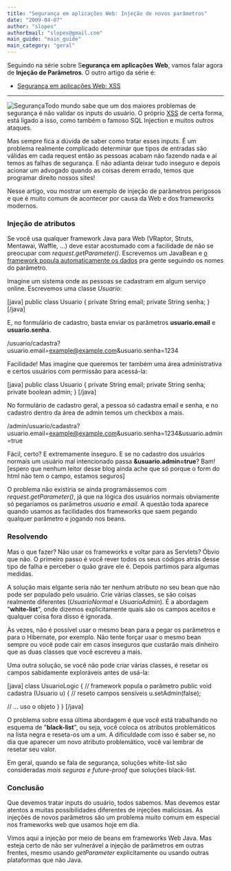 ```yaml
---
title: "Segurança em aplicações Web: Injeção de novos parâmetros"
date: "2009-04-07"
author: "slopes"
authorEmail: "slopes@gmail.com"
main_guide: "main_guide"
main_category: "geral"
---
```


Seguindo na série sobre S**egurança em aplicações Web**, vamos falar agora de **Injeção de Parâmetros**. O outro artigo da série é:

- [Segurança em aplicações Web: XSS](https://blog.caelum.com.br/seguranca-em-aplicacoes-web-xss/)

* * *

![Segurança](https://blog.caelum.com.br/wp-content/uploads/2009/04/security.jpg "Segurança")Todo mundo sabe que um dos maiores problemas de segurança é não validar os inputs do usuário. O próprio [XSS](https://blog.caelum.com.br/seguranca-em-aplicacoes-web-xss/) de certa forma, está ligado a isso, como também o famoso SQL Injection e muitos outros ataques.

Mas sempre fica a dúvida de saber como tratar esses inputs. É um problema realmente complicado determinar que tipos de entradas são válidas em cada request então as pessoas acabam não fazendo nada e aí temos as falhas de segurança. E não adianta deixar tudo inseguro e depois acionar um advogado quando as coisas derem errado, temos que programar direito nossos sites!

Nesse artigo, vou mostrar um exemplo de injeção de parâmetros perigosos e que é muito comum de acontecer por causa da Web e dos frameworks modernos.

### Injeção de atributos

Se você usa qualquer framework Java para Web (VRaptor, Struts, Mentawai, Waffle, ...) deve estar acostumado com a facilidade de não se preocupar com _request.getParameter()_. Escrevemos um JavaBean e [o framework popula automaticamente os dados](http://vraptor.caelum.com.br/documentacao/vraptor3-o-guia-inicial-de-10-minutos/) pra gente seguindo os nomes do parâmetro.

Imagine um sistema onde as pessoas se cadastram em algum serviço online. Escrevemos uma classe _Usuario_:

\[java\] public class Usuario { private String email; private String senha; } \[/java\]

E, no formulário de cadastro, basta enviar os parâmetros **usuario.email** e **usuario.senha**.

/usuario/cadastra?usuario.email=example@example.com&usuario.senha=1234

Facilidade! Mas imagine que queremos ter também uma área administrativa e certos usuários com permissão para acessá-la:

\[java\] public class Usuario { private String email; private String senha; private boolean admin; } \[/java\]

No formulário de cadastro geral, a pessoa só cadastra email e senha, e no cadastro dentro da área de admin temos um checkbox a mais.

/admin/usuario/cadastra?usuario.email=example@example.com&usuario.senha=1234&usuario.admin=true

Fácil, certo? E extremamente inseguro. E se no cadastro dos usuários normais um usuário mal intencionado passa **&usuario.admin=true**? Bam! \[espero que nenhum leitor desse blog ainda ache que só porque o form do html não tem o campo, estamos seguros\]

O problema não existiria se ainda programássemos com _request.getParameter()_, já que na lógica dos usuários normais obviamente só pegaríamos os parâmetros _usuario_ e _email_. A questão toda aparece quando usamos as facilidades dos frameworks que saem pegando qualquer parâmetro e jogando nos beans.

### Resolvendo

Mas o que fazer? Não usar os frameworks e voltar para as Servlets? Óbvio que não. O primeiro passo é você rever todos os seus códigos atrás desse tipo de falha e perceber o quão grave ele é. Depois partimos para algumas medidas.

A solução mais elgante seria não ter nenhum atributo no seu bean que não pode ser populado pelo usuário. Crie várias classes, se são coisas realmente diferentes (_UsuarioNormal_ e _UsuarioAdmin_). É a abordagem "**white-list**", onde dizemos explicitamente quais são os campos aceitos e qualquer coisa fora disso é ignorada.

Às vezes, não é possível usar o mesmo bean para a pegar os parâmetros e para o Hibernate, por exemplo. Não tente forçar usar o mesmo bean sempre ou você pode cair em casos inseguros que custarão mais dinheiro que as duas classes que você escreveu a mais.

Uma outra solução, se você não pode criar várias classes, é resetar os campos sabidamente exploráveis antes de usá-la:

\[java\] class UsuarioLogic { // framework popula o parâmetro public void cadastra (Usuario u) { // reseto campos sensíveis u.setAdmin(false);

// ... uso o objeto } } \[/java\]

O problema sobre essa última abordagem é que você está trabalhando no esquema de "**black-list**", ou seja, você coloca os atributos problemáticos na lista negra e reseta-os um a um. A dificuldade com isso é saber se, no dia que aparecer um novo atributo problemático, você vai lembrar de resetar seu valor.

Em geral, quando se fala de segurança, soluções white-list são consideradas _mais seguras e future-proof_ que soluções black-list.

### Conclusão

Que devemos tratar inputs do usuário, todos sabemos. Mas devemos estar atentos a muitas possibilidades diferentes de injeções maliciosas. As injeções de novos parâmetros são um problema muito comum em especial nos frameworks web que usamos hoje em dia.

Vimos aqui a injeção por meio de beans em frameworks Web Java. Mas esteja certo de não ser vulnerável a injeção de parâmetros em outras frentes, mesmo usando _getParameter_ explicitamente ou usando outras plataformas que não Java.

